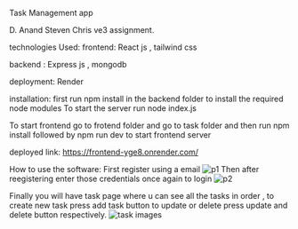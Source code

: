 Task Management app 

D. Anand Steven Chris 
ve3 assignment.

technologies Used:
frontend: React js , tailwind css

backend : Express js , mongodb

deployment: Render

installation:
first run npm install in the backend folder to install the required node modules
To start the server run node index.js

To start frontend go to frotend folder and go to task folder and then run npm install followed by npm run dev to start frontend server

deployed link: https://frontend-yge8.onrender.com/

How to use the software:
First register using a email 
![p1](https://github.com/user-attachments/assets/f27f420f-b42f-4d32-887e-9aad7671ad48)
Then after reegistering enter those credentials once again to login
![p2](https://github.com/user-attachments/assets/fb3427bc-d03b-45be-9402-48d905aace48)

Finally you will have task page where u can see all the tasks in order , to create new task 
press add task button
to update or delete press update and delete button respectively.
![task images](https://github.com/user-attachments/assets/b20402d0-4066-4f1b-8abc-23242c05890a)

